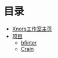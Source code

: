 # 目录

- [Xnors工作室主页](./Xnors工作室主页.md)
- [项目](./projects/list.md)
  - [bfinter](./projects/bfinter/README.md)
  - [Crain](./projects/Crain/README.md)
